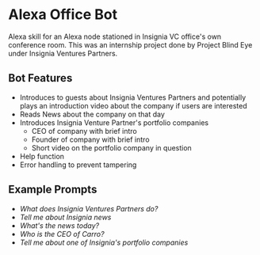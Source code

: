 # Alexa Office Bot

Alexa skill for an Alexa node stationed in Insignia VC office's own conference room. This was an internship project done by Project Blind Eye under Insignia Ventures Partners.


## Bot Features

* Introduces to guests about Insignia Ventures Partners and potentially plays an introduction video about the company if users are interested
* Reads News about the company on that day
* Introduces Insignia Venture Partner's portfolio companies
    * CEO of company with brief intro
    * Founder of company with brief intro
    * Short video on the portfolio company in question
* Help function
* Error handling to prevent tampering

## Example Prompts

- _What does Insignia Ventures Partners do?_
- _Tell me about Insignia news_
- _What's the news today?_
- _Who is the CEO of Carro?_
- _Tell me about one of Insignia's portfolio companies_

